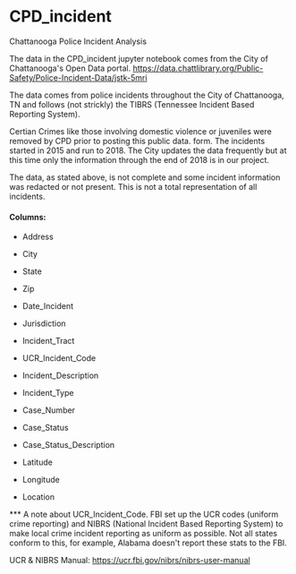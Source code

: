 # CPD_incident
Chattanooga Police Incident Analysis

The data in the CPD_incident jupyter notebook comes from the City of Chattanooga's Open Data portal.
https://data.chattlibrary.org/Public-Safety/Police-Incident-Data/jstk-5mri

The data comes from police incidents throughout the City of Chattanooga, TN and follows (not strickly) the TIBRS (Tennessee Incident Based Reporting System). 

Certian Crimes like those involving domestic violence or juveniles were removed by CPD prior to posting this public data.
form. The incidents started in 2015 and run to 2018. The City updates the data frequently but at this time only the information through the end of 2018 is in our project.

The data, as stated above, is not complete and some incident information was redacted or not present.  This is not a total representation of all incidents.

#### Columns:
- Address

- City
- State                      
- Zip                        
- Date_Incident              
- Jurisdiction               
- Incident_Tract           
- UCR_Incident_Code          
- Incident_Description
- Incident_Type
- Case_Number
- Case_Status   
- Case_Status_Description   
- Latitude               
- Longitude     
- Location   

*** A note about UCR_Incident_Code.  FBI set up the UCR codes (uniform crime reporting) and NIBRS (National Incident Based Reporting System) to make local crime incident reporting as uniform as possible.  Not all states conform to this, for example, Alabama doesn't report these stats to the FBI.

UCR & NIBRS Manual: https://ucr.fbi.gov/nibrs/nibrs-user-manual
